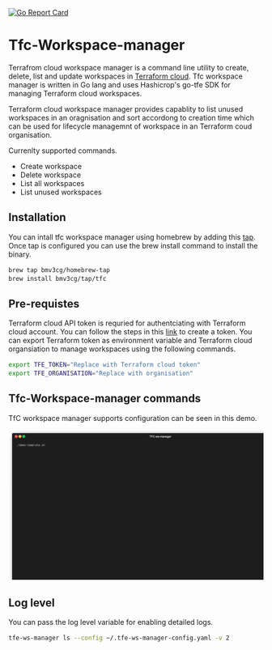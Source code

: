 [![Go Report Card](https://goreportcard.com/badge/github.com/bmv3cg/tf-crud)](https://goreportcard.com/report/github.com/bmv3cg/tf-crud)

Tfc-Workspace-manager
=====================

Terrafrom cloud workspace manager is a command line utility to create, delete, list and update workspaces in [Terraform cloud](http://app.terraform.io). Tfc workspace manager is written in Go lang and uses Hashicrop's go-tfe SDK for managing Terraform cloud workspaces.

Terraform cloud workspace manager provides capablity to list unused workspaces in an oragnisation and sort accordong to creation
time which can be used for lifecycle managemnt of workspace in an Terraform coud organisation.

Currenlty supported commands. 

- Create workspace
- Delete workspace
- List all workspaces
- List unused workspaces


Installation
------------

You can intall tfc workspace manager using homebrew by adding this [tap](bmv3cg/homebrew-tap). Once tap is configured you can use the brew install command to install the binary.

```bash
brew tap bmv3cg/homebrew-tap
brew install bmv3cg/tap/tfc 
```

Pre-requistes
-------------

Terraform cloud API token is requried for authentciating with Terraform cloud account. You can follow the steps in this [link](https://www.terraform.io/docs/cloud/users-teams-organizations/api-tokens.html#team-api-tokens) to create a token. You can export Terraform token as environment variable and Terraform cloud organsiation to manage workspaces using the following commands. 

```bash 
export TFE_TOKEN="Replace with Terraform cloud token"
export TFE_ORGANISATION="Replace with organisation"
```

Tfc-Workspace-manager commands
------------------------------

TfC workspace manager supports configuration can be seen in this demo. 

![](assets/tfc.gif)

Log level
---------

You can pass the log level variable for enabling detailed logs.

```bash
tfe-ws-manager ls --config ~/.tfe-ws-manager-config.yaml -v 2
```